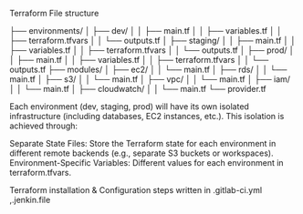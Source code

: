 Terraform File structure

├── environments/
│   ├── dev/
│   │   ├── main.tf
│   │   ├── variables.tf
│   │   ├── terraform.tfvars
│   │   └── outputs.tf
│   ├── staging/
│   │   ├── main.tf
│   │   ├── variables.tf
│   │   ├── terraform.tfvars
│   │   └── outputs.tf
│   ├── prod/
│   │   ├── main.tf
│   │   ├── variables.tf
│   │   ├── terraform.tfvars
│   │   └── outputs.tf
├── modules/
│   ├── ec2/
│   │   └── main.tf
│   ├── rds/
│   │   └── main.tf
│   ├── s3/
│   │   └── main.tf
│   ├── vpc/
│   │   └── main.tf
│   ├── iam/
│   │   └── main.tf
│   ├── cloudwatch/
│   │   └── main.tf
└── provider.tf


Each environment (dev, staging, prod) will have its own isolated infrastructure (including databases, EC2 instances, etc.). This isolation is achieved through:

Separate State Files: Store the Terraform state for each environment in different remote backends (e.g., separate S3 buckets or workspaces).
Environment-Specific Variables: Different values for each environment in terraform.tfvars.

Terraform installation & Configuration steps written in .gitlab-ci.yml ,.jenkin.file
